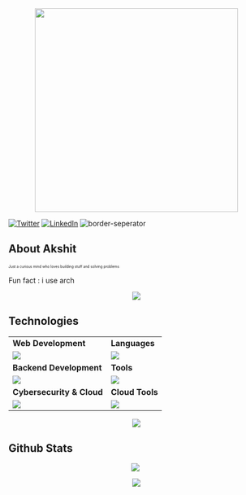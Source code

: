 <div style="text-align: center;"> 
  <img width="400" src="https://readme-typing-svg.herokuapp.com?font=JetBrains+Mono&weight=600&size=30&duration=3000&color=00EDF7FF&width=535&lines=Hi%2C+I'm+Akshit%F0%9F%91%8B;Let's+Connect!"/>
</div>

[![Twitter](https://skillicons.dev/icons?i=twitter)](https://x.com/AkshitVig4)
[![LinkedIn](https://skillicons.dev/icons?i=linkedin)](https://www.linkedin.com/in/akshit-vig-a56377303?utm_source=share&utm_campaign=share_via&utm_content=profile&utm_medium=android_app&original_referer=)
![border-seperator](assets/borderseparator.gif) 

## About Akshit
<p style="font-size:7px;">
Just a curious mind who loves building stuff and solving problems
</p>
<p>Fun fact : i use arch </p>
<p align="center"><img src= 'https://capsule-render.vercel.app/api?type=rect&color=gradient&height=2.5'/></p>

## Technologies
 
<table>
<tr>
	<td><strong>Web Development</strong></td>
	<td><strong>Languages</strong></td>
</tr>
<tr>
	<td><img src="https://skillicons.dev/icons?i=html,css,js,react,tailwind,nodejs,express,bootstrap,nextjs&theme=dark"></td>
	<td><img src="https://skillicons.dev/icons?i=java,python,c,cpp,typescript&theme=dark"></td>
</tr>
<tr>
	<td><strong>Backend Development</strong></td>
	<td><strong>Tools</strong></td>
</tr>
<tr>
	<td><img src="https://skillicons.dev/icons?i=prisma,mongodb,postgresql&theme=dark"></td>
	<td><img src="https://skillicons.dev/icons?i=git,vscode,github,vim,postman&theme=dark"></td>
</tr>
<tr>
	<td><strong>Cybersecurity & Cloud</strong></td>
	<td><strong>Cloud Tools</strong></td>
</tr>
<tr>
	<td><img src="https://skillicons.dev/icons?i=linux,docker&theme=dark"></td>
	<td><img src="https://skillicons.dev/icons?i=githubactions&theme=dark"></td>
</tr>
</table>



<p align="center"><img src= 'https://capsule-render.vercel.app/api?type=rect&color=gradient&height=2.5'/></p>


## Github Stats
<p style="display:flex; align=center; justify-content:center; ">
<img src="https://github-readme-stats.vercel.app/api?username=akshitvigg&theme=react" style="margin-right:4px;">
<!-- <img src="https://streak-stats.demolab.com/?user=akshitvigg&theme=holi-theme"> -->
</p>


<p align="center"><img src= 'https://capsule-render.vercel.app/api?type=rect&color=gradient&height=2.5'/></p
														 

